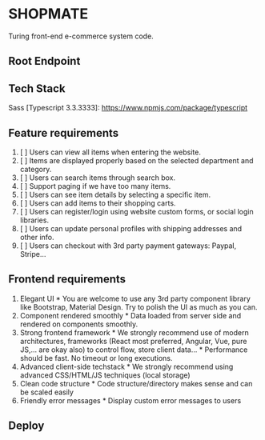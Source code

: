 # SHOPMATE
Turing front-end e-commerce system code.

## Root Endpoint
[Backend API]: https://backendapi.turing.com/docs/#/

## Tech Stack
[React 16.8.4]: https://reactjs.org/
[React Router 4.4.0]: https://www.npmjs.com/package/react-router-dom
[Redux 4.0.1]: https://www.npmjs.com/package/redux
[Redux-saga 1.0.2]: https://www.npmjs.com/package/redux-saga
Sass
[Typescript 3.3.3333]: https://www.npmjs.com/package/typescript

## Feature requirements
1. [ ] Users can view all items when entering the website.
2. [ ] Items are displayed properly based on the selected department and category.
3. [ ] Users can search items through search box.
4. [ ] Support paging if we have too many items.
5. [ ] Users can see item details by selecting a specific item.
6. [ ] Users can add items to their shopping carts.
7. [ ] Users can register/login using website custom forms, or social login libraries.
8. [ ] Users can update personal profiles with shipping addresses and other info.
9. [ ] Users can checkout with 3rd party payment gateways: Paypal, Stripe…


## Frontend requirements
  1. Elegant UI
    * You are welcome to use any 3rd party component library like Bootstrap, Material Design. Try to polish the UI as much as you can.
  2. Component rendered smoothly
    * Data loaded from server side and rendered on components smoothly.
  3. Strong frontend framework
    * We strongly recommend use of modern architectures, frameworks (React most preferred, Angular, Vue, pure JS,... are okay also) to control flow, store client data…
    * Performance should be fast. No timeout or long executions.
  4. Advanced client-side techstack
    * We strongly recommend using advanced CSS/HTML/JS techniques (local storage)
  5. Clean code structure
    * Code structure/directory makes sense and can be scaled easily
  6. Friendly error messages
    * Display custom error messages to users

## Deploy
[Netlify]: https://condescending-wilson-7ab496.netlify.com/